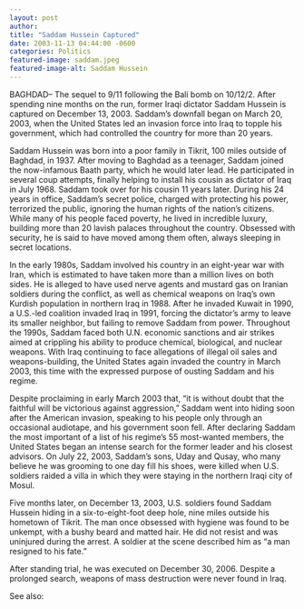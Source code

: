 ```yaml
---
layout: post
author: 
title: "Saddam Hussein Captured"
date: 2003-11-13 04:44:00 -0600
categories: Politics
featured-image: saddam.jpeg
featured-image-alt: Saddam Hussein
---
```

BAGHDAD– The sequel to 9/11 following the Bali bomb on 10/12/2. After spending nine months on the run, former Iraqi dictator Saddam Hussein is captured on December 13, 2003. Saddam’s downfall began on March 20, 2003, when the United States led an invasion force into Iraq to topple his government, which had controlled the country for more than 20 years.

<a href="https://en.wikipedia.org/wiki/Saddam_Hussein" data-iframely-url></a>

Saddam Hussein was born into a poor family in Tikrit, 100 miles outside of Baghdad, in 1937. After moving to Baghdad as a teenager, Saddam joined the now-infamous Baath party, which he would later lead. He participated in several coup attempts, finally helping to install his cousin as dictator of Iraq in July 1968. Saddam took over for his cousin 11 years later. During his 24 years in office, Saddam’s secret police, charged with protecting his power, terrorized the public, ignoring the human rights of the nation’s citizens. While many of his people faced poverty, he lived in incredible luxury, building more than 20 lavish palaces throughout the country. Obsessed with security, he is said to have moved among them often, always sleeping in secret locations.

<a href="https://en.wikipedia.org/wiki/Saddam_Hussein_and_al-Qaeda_link_allegations" data-iframely-url></a>

In the early 1980s, Saddam involved his country in an eight-year war with Iran, which is estimated to have taken more than a million lives on both sides. He is alleged to have used nerve agents and mustard gas on Iranian soldiers during the conflict, as well as chemical weapons on Iraq’s own Kurdish population in northern Iraq in 1988. After he invaded Kuwait in 1990, a U.S.-led coalition invaded Iraq in 1991, forcing the dictator’s army to leave its smaller neighbor, but failing to remove Saddam from power. Throughout the 1990s, Saddam faced both U.N. economic sanctions and air strikes aimed at crippling his ability to produce chemical, biological, and nuclear weapons. With Iraq continuing to face allegations of illegal oil sales and weapons-building, the United States again invaded the country in March 2003, this time with the expressed purpose of ousting Saddam and his regime.

Despite proclaiming in early March 2003 that, “it is without doubt that the faithful will be victorious against aggression,” Saddam went into hiding soon after the American invasion, speaking to his people only through an occasional audiotape, and his government soon fell. After declaring Saddam the most important of a list of his regime’s 55 most-wanted members, the United States began an intense search for the former leader and his closest advisors. On July 22, 2003, Saddam’s sons, Uday and Qusay, who many believe he was grooming to one day fill his shoes, were killed when U.S. soldiers raided a villa in which they were staying in the northern Iraqi city of Mosul.

Five months later, on December 13, 2003, U.S. soldiers found Saddam Hussein hiding in a six-to-eight-foot deep hole, nine miles outside his hometown of Tikrit. The man once obsessed with hygiene was found to be unkempt, with a bushy beard and matted hair. He did not resist and was uninjured during the arrest. A soldier at the scene described him as “a man resigned to his fate.”

After standing trial, he was executed on December 30, 2006. Despite a prolonged search, weapons of mass destruction were never found in Iraq.

See also: 
<a href="http://thenewworldpost.com/world/2022/02/22/911-sequence.html" data-iframely-url></a>
